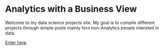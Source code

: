 # Analytics with a Business View
Welcome to my data science projects site. My goal is to compile different projects through simple posts mainly forn non-Analytics people intersted in data.

[Enter here](https://carordo.github.io/blog).
